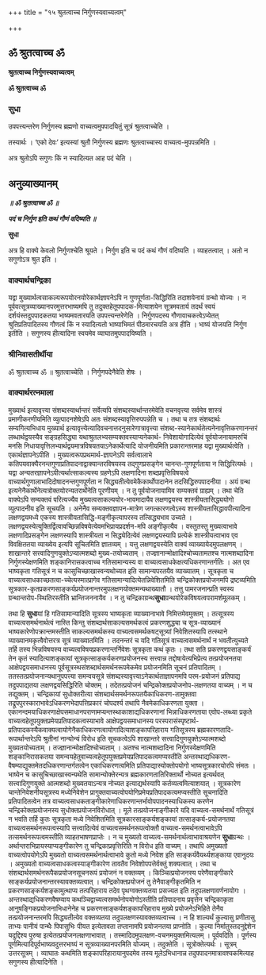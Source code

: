 +++
title = "१५ श्रुतत्वाच्च निर्गुणस्यवाच्यत्वम्"

+++


## ॐ श्रुतत्वाच्च ॐ

**श्रुतत्वाच्च निर्गुणस्यवाच्यत्वम्**

**ॐ श्रुतत्वाच्च ॐ**

### **सुधा**

उपपत्त्यन्तरेण निर्गुणस्य ब्रह्मणो वाच्यत्वमुपपादयितुं सूत्रं श्रुतत्वाच्चेति ।

तस्यार्थः । ‘एको देवः’ इत्यस्यां श्रुतौ निर्गुणस्य ब्रह्मणः श्रुतत्वाच्चास्य वाच्यत्व-मुपपन्नमिति ।

अत्र श्रुतोऽपि सगुणः किं न स्यादित्यत आह पदं चेति ।

## **अनुव्याख्यानम्**

***॥ ॐ श्रुतत्वाच्च ॐ ॥***

***पदं च निर्गुण इति कथं गौणं वदिष्यति ॥***

**सुधा**

अत्र हि वाक्ये केवलो निर्गुणश्चेति श्रूयते । निर्गुण इति च पदं कथं गौणं वदिष्यति । व्याहतत्वात् । अतो न सगुणोऽत्र श्रुत इति ।

### **वाक्यार्थचन्द्रिका**

यद्वा मुख्यार्थत्वसाकल्यरूपयोरनयोरेकार्थज्ञापनेऽपि न गुणपूर्णता-सिद्धिरिति तदाशयेनायं ग्रन्थो योज्यः । न पूर्ववत्सूत्रव्याख्यानपरमुत्तरभाष्यमपि तु तदुक्तहेतूपपादक-मित्याशयेन सूत्रमवतार्य तदर्थं स्वयं दर्शयंस्तदुपपादकतया भाष्यमवतारयति उपपत्त्यन्तरेणेति । निर्गुणपदस्य गौणावाचकत्वेऽप्येतत् श्रुतिप्रतिपादितस्य गौणत्वं किं न स्यादित्यतो भाष्याभिमतं पीठमारचयति अत्र हीति । भाष्यं योजयति निर्गुण इतीति । सगुणस्य हीत्यादिना स्वयमेव व्याघातमुपपादयिष्यति ।

### **श्रीनिवासतीर्थीया**

ॐ श्रुतत्वाच्च ॐ ॥ श्रुतत्वाच्चेति । निर्गुणपदेनैवेति शेषः ।

### **वाक्यार्थरत्नमाला**

मुख्यार्थ इत्यावृत्त्या संशब्दस्यार्थान्तरं सर्वेत्यपि संशब्दस्यार्थान्तरमेवेति वचनवृत्त्या सर्वमेव शास्त्रं प्रमाणीकरणीयमिति व्युत्पादनशेषेऽपि अतः संशब्दस्यावृत्तिरुपपन्नेति च । तथा च तत्र संशब्दार्थः सम्यगित्यभिधाय मुख्यार्थ इत्यावृत्त्येत्यादिवचनात्तदनुसारेणात्रावृत्त्या संशब्द-स्यानेकार्थतेत्यनेनावृत्तिकरणानन्तरं लब्धार्थद्वयस्यैव सङ्ग्रहसिद्ध्या यथाश्रुतलभ्यसम्यक्तवस्याप्यनेकार्थ- निवेशायोगादित्येवं पूर्वयोजनायामरुचिं मनसि निधायावृत्तिलभ्यार्थद्वयमात्रविषयतयाऽनेकार्थेत्यादि योजनीयमिति प्रकारान्तरमाह यद्वा मुख्यार्थत्वेति । एकार्थज्ञापनेऽपीति । मुख्यत्वरूपप्रथमार्थ-ज्ञापनेऽपि सर्वत्वालाभे कतिपयवाक्यैरनन्तगुणाप्रतिपादनाद्वाक्यान्तरविषयस्य तद्गुणप्रसङ्गेन चानन्त-गुणपूर्णताया न सिद्धिरित्यर्थः । यद्वा अन्यतरज्ञापनेऽपीत्यर्थात्साकल्यस्य ग्रहणेऽपि लक्षणादिना शब्दप्रवृत्तिविषयत्वे वाच्यार्थगुणालाभादिदोषादनन्तगुणपूर्णता न सिद्ध्यतीत्येवमेकैकार्थोपादानेन तदसिद्धिरुपपादनीया । अयं ग्रन्थ इत्यनेनैकार्थेनेत्यत्रोक्तयोरन्यतरार्थेनेति पूरणीयम् । न तु पूर्वयोजनायामिव सम्यक्तवं ग्राह्यम् । तथा चेति वाक्येऽपि सम्यक्तवं परित्यज्यैव मुख्यत्वसाकल्ययोर-भावमादायैव लक्षणद्वयस्य शास्त्रीयतासिद्ध्ययोगो व्युत्पादनीय इति सूचयति । अनेनैव सम्यक्तवज्ञापन-मात्रेण जगत्कारणत्वेऽस्य शास्त्रीयतासिद्धावपीत्यादिना लक्षणद्वयमध्ये एकस्य शास्त्रीयतासिद्धि-मङ्गीकृत्यापरस्य तत्सिद्ध्यभाव उच्यते । लक्षणद्वयस्येत्युक्तिर्द्वित्वावच्छिन्नविषयेत्येवमभिप्रायप्रदर्शन-मपि अङ्गीकृत्यैव । वस्तुतस्तु मुख्यत्वाभावे लक्षणादिप्रसङ्गेन लक्षणस्यापि शास्त्रीयता न सिद्ध्येदित्येवं लक्षणद्वयस्यापि प्रत्येकं शास्त्रीयत्वाभाव एव विवक्षिततया व्याख्येय इत्यपि सूचितमिति ज्ञातव्यम् । यत्तु लक्षणद्वयस्येति वाक्यं व्याख्यायेदमुपलक्षणम् । शाखान्तरे सत्त्वादिगुणयुक्तेऽप्यात्मशब्दो मुख्य-तयोच्यताम् । तज्ज्ञानान्मोक्षादिश्चोच्यतामतश्च नात्मशब्दादिना निर्गुणस्येक्षणमिति शङ्कानिरासकत्वाच्च गतिसामान्यस्य वा वाच्यत्वसाधकेक्षत्यधिकरणान्तर्गतिः । अत एव भाष्यकृता गतिसूत्रं न च कासुचिच्छाखास्वन्यथोच्यत इति सामान्यपरतयैव व्याख्यातम् । सूत्रकृता च वाच्यत्वसाधकाच्छतत्वा-च्चेत्यस्मात्प्रागेव गतिसामान्यादित्येतन्निवेशितमिति चन्द्रिकोक्तप्रयोजनमपि द्रष्टव्यमिति सूत्रकार-कृतप्रकरणसाङ्कर्यप्रयोजनान्तरमुपलक्षणयोक्तमन्यथाख्यातौ । तत्तु पामरजनान्प्रति स्वस्य ग्रन्थान्तरोप-स्थितिरस्तीति भ्रान्तिजननायैव । न तु चन्द्रिकाग्रन्थ**सुधा**ग्रन्थयोरेकविषयत्वपरामर्शमूलकम् ।

तथा हि **सुधा**यां हि गतिसामान्यादिति सूत्रस्य भाष्यकृता व्याख्यानाभावे निमित्तमेवमुक्तम् । तत्सूत्रस्य वाच्यत्वसमर्थनार्थत्वं नास्ति किन्तु संशब्दार्थसाकल्यसमर्थकत्वं प्रकरणशुद्ध्या च सूत्र-व्याख्यानं भाष्यकारेणोपक्रान्तमस्तीति साकल्यसमर्थकस्य वाच्यत्वसमर्थकषट्सूत्र्यां निवेशितस्यापि तत्स्थाने व्याख्यानमकृत्वैवोत्तरत्र सूत्रं व्याख्यातमिति । तदनन्तरं च यदि गतिसूत्रं वाच्यत्वसमर्थनार्थं न भवतीत्युच्यते तर्हि तस्य भिन्नविषयस्य वाच्यत्वविषयप्रकरणान्तर्निवेशः सूत्रकृता कथं कृतः । तथा सति प्रकरणद्वयसाङ्कर्यं तेन कृतं स्यादित्याशङ्कायां सूत्रकृत्साङ्कर्यकरणप्रयोजनस्य सत्त्वान्न तद्दोषायेत्यभिप्रेत्य तत्प्रयोजनतया आक्षेपद्वयसमाधानस्य पूर्वसूत्रस्थसंशब्दार्थसमर्थनरूपमेकमेव प्रयोजनमिति सूचनं प्रतिपादितम् । ततस्तत्प्रयोजनान्यथानुपपत्त्या समन्वयसूत्रे संशब्दस्यावृत्त्याऽनेकार्थताज्ञापनमपि परम-प्रयोजनं प्रतिपाद्य तदुपपाद्यतया लक्षणद्वयसिद्धिरिति चोक्तम् । तदेतत्प्रयोजनं चन्द्रिकोक्तप्रयोजनोप-लक्षणतया वाच्यम् । न च तद्युक्तम् । चन्द्रिकायां सुधोक्तरीत्या संशब्दार्थसमर्थनरूपतयैकाधिकरण-तामुक्तवा तद्रूपपुरस्काराभावेऽधिकरणभेदापत्तिप्रकारं चोपदर्श्य तथापि नैवमेकाधिकरणता युक्ता । एकानन्दमयाधिकरणाक्षेपसमाधानपराणामप्यन्तस्थाकाशाद्यधिकरणानां भिन्नाधिकरणताया एवोप-लब्ध्या प्रकृते वाच्यत्वहेतूपयुक्तप्रमेयप्रतिपादकत्वस्याभावे आक्षेपद्वयसमाधानस्य परस्परासंस्पृष्टार्थ-प्रतिपादकस्यैकवाक्यत्वायोगेनैकाधिकरणत्वायोगादित्याशङ्कापरिहाराय गतिसूत्रस्य ब्रह्मकारणतादि-रूपार्थान्तरेऽपि श्रुतीनां नान्योन्यं विरोध इति सूचकत्वेऽपि शाखान्तरे सत्त्वादिगुणयुक्तेऽप्यात्मशब्दो मुख्यतयोच्यताम् । तज्ज्ञानान्मोक्षादिश्चोच्यताम् । अतश्च नात्मशब्दादिना निर्गुणस्येक्षणमिति शङ्कानिरासकतया समन्वयहेतुवाच्यत्वहेतूपयुक्तप्रमेयप्रतिपादकत्वमप्यस्तीति अन्तस्थाद्यधिकरण-वैषम्याद्युक्तमेतदधिकरणान्तर्गतत्वेन एकाधिकरणत्वमिति प्रतिपाद्यास्योक्तोपयोगो भाष्यसूत्रकारयोरपि संमतः । भाष्येन च कासुचिच्छाखास्वन्यथेति सामान्योक्तेरन्यत्र ब्रह्मकारणतातिरिक्तार्थो नोच्यत इत्यर्थवत् सत्त्वादिगुणयुक्ते आत्मशब्दो मुख्यतयाऽन्यत्र नोच्यत इत्याद्यर्थस्यापि कर्तव्यत्वमित्याशयात् । सूत्रकारेण चान्तेनिवेशनीयसूत्रस्य मध्येनिवेशेन प्रागुक्तवाच्यत्वोपयोगिप्रमेयप्रतिपादकत्वमप्यस्तीति सूचनादिति प्रतिपादितत्वेन तत्र वाच्यत्वसाधकताङ्गीकारेणाधिकरणान्तर्भावोपपादनस्याधिकस्य करणेन चन्द्रिकोक्तप्रयोजनस्य सुधोक्तप्रयोजनविरोधात् । मूले तत्प्रयोजनाङ्गीकारे यदि वाच्यत्व-समर्थनार्थं गतिसूत्रं न भवति तर्हि कुतः सूत्रकृता मध्ये निवेशितमिति सूत्रकारसाङ्कर्यशङ्कायां तत्साङ्कर्य-प्रयोजनतया वाच्यत्वसमर्थनरूपत्वस्यापि सत्त्वादित्येवं वाच्यत्वसमर्थनरूपत्वोक्तौ वाच्यत्व-समर्थनत्वाभावेऽपि तत्समर्थनरूपत्वमस्तीति व्याहतभाषणप्राप्तेः । न च मुख्यतो वाच्यत्व-समर्थनार्थत्वाभावाश्रयणेन **सुधा**ग्रन्थः । अर्थान्तराभिप्रायस्याप्यङ्गीकारेण तु चन्द्रिकाप्रवृत्तिरिति न विरोध इति वाच्यम् । तथापि अमुख्यतो वाच्यत्वोपयोगेऽपि मुख्यतो वाच्यत्वसमर्थनार्थत्वाभावे कुतो मध्ये निवेश इति साङ्कर्यवैयर्थ्यशङ्काया एवानुदयः । अमुख्यतो वाच्यत्वसाधकत्वस्याङ्गीकारेण तावतैव निवेशोपपत्तेर्वक्तुं शक्यत्वात् । तथा च संशब्दार्थसमर्थनरूपैकप्रयोजनसूचनरूपं प्रयोजनं न वक्तव्यम् । किञ्चित्प्रयोजनस्य परेणैवाङ्गीकारे साङ्कर्यप्रयोजनान्तरस्यावक्तव्यत्वात् । चन्द्रिकोक्तप्रयोजनं तु तेनैवाङ्गीकृतमिति न प्रकरणसाङ्कर्यशङ्कामुत्थाप्य तत्परिहाराय तदेव पृथग्वक्तव्यतया प्रसज्यत इति तदुपलक्षणावर्णनायोगः । अन्तस्थाद्यधिकरणवैषम्याय कथञ्चिद्वाच्यत्वसमर्थनोपयोगोऽस्तीति प्रतिपादनाय प्रवृत्तेन चन्द्रिकाकृता आनुषङ्गिकप्रयोजनाभिधानेनेह च प्रकरणसाङ्कर्यशङ्कापरिहाराय मुख्ये प्रयोजनेऽभिहिते तेनैव तत्प्रयोजनान्तरमपि सिद्ध्यतीत्येव वक्तव्यतया तदुपलक्षणस्यावक्तव्यत्वाच्च । न हि शाल्यर्थं कुल्यासु प्रणीतासु ताभ्यः पानीयं पान्थैः पिपासुभिः पीयत इत्येतावता तप्तानामपि प्रयोजनतया प्राप्नोति । कुल्या निर्मातुस्तदनुद्देशेन यदुद्दिश्य पुरुषा इत्येतत्प्रयोजनलक्षणाभावात् । तस्मादिदमुपलक्षण-वचनमयुक्तमित्यलम् । पूर्ववदिति । पूर्णस्य पूर्णमित्यादिपूर्वभाष्यवदुत्तरभाष्यं न सूत्रव्याख्यानपरमिति योज्यम् । तदुक्तेति । सूत्रोक्तेत्यर्थः । सूत्रम् उत्तरसूत्रम् । व्याघातः कथमिति शङ्कापरिहारायानुपदमेव तस्य मूलेऽभिधानान्न तदुपपादनमात्रावश्यकमित्याह सगुणस्य हीत्यादिनेति ।

